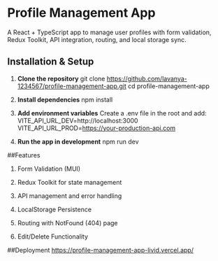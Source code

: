 # Profile Management App

A React + TypeScript app to manage user profiles with form validation, Redux Toolkit, API integration, routing, and local storage sync.

## Installation & Setup

1. **Clone the repository**
git clone https://github.com/lavanya-1234567/profile-management-app.git
cd profile-management-app

2. **Install dependencies**
npm install

3. **Add environment variables**
Create a .env file in the root and add:
VITE_API_URL_DEV=http://localhost:3000
VITE_API_URL_PROD=https://your-production-api.com

4. **Run the app in development**
npm run dev

##Features
1. Form Validation (MUI)

2. Redux Toolkit for state management

3. API management and error handling 

4. LocalStorage Persistence

5. Routing with NotFound (404) page

6. Edit/Delete Functionality

##Deployment
https://profile-management-app-livid.vercel.app/




